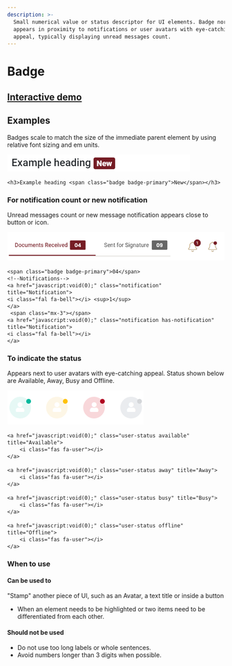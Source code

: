 ```yaml
---
description: >-
  Small numerical value or status descriptor for UI elements. Badge normally
  appears in proximity to notifications or user avatars with eye-catching
  appeal, typically displaying unread messages count.
---
```


# Badge

## [Interactive demo](http://cloud.crimsonlogic.com/2021/website/jds/v1/components.html#badge-wrapper)

## Examples

Badges scale to match the size of the immediate parent element by using relative font sizing and em units.

![](../.gitbook/assets/image%20%2826%29.png)

```text
<h3>Example heading <span class="badge badge-primary">New</span></h3>
```

### For notification count or new notification

Unread messages count or new message notification appears close to button or icon.

![Used for record count in Tabs](../.gitbook/assets/image%20%282%29.png)

```text
<span class="badge badge-primary">04</span>
<!--Notifications-->
<a href="javascript:void(0);" class="notification" title="Notification"> 
<i class="fal fa-bell"></i> <sup>1</sup>
</a>
 <span class="mx-3"></span> 
<a href="javascript:void(0);" class="notification has-notification" title="Notification">
<i class="fal fa-bell"></i>
</a>
```

### To indicate the status

Appears next to user avatars with eye-catching appeal. Status shown below are Available, Away, Busy and Offline.

![](../.gitbook/assets/image%20%288%29.png)

```text
<a href="javascript:void(0);" class="user-status available" title="Available">
	<i class="fas fa-user"></i>
</a>

<a href="javascript:void(0);" class="user-status away" title="Away">
	<i class="fas fa-user"></i>
</a>

<a href="javascript:void(0);" class="user-status busy" title="Busy">
	<i class="fas fa-user"></i>
</a>

<a href="javascript:void(0);" class="user-status offline" title="Offline">
	<i class="fas fa-user"></i>
</a>
```

### When to use

#### Can be used to

"Stamp" another piece of UI, such as an Avatar, a text title or inside a button

* When an element needs to be highlighted or two items need to be differentiated from each other.

#### Should not be used

* Do not use too long labels or whole sentences.
* Avoid numbers longer than 3 digits when possible.



